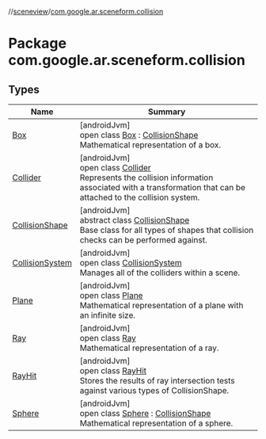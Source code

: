 //[sceneview](../../index.md)/[com.google.ar.sceneform.collision](index.md)

# Package com.google.ar.sceneform.collision

## Types

| Name | Summary |
|---|---|
| [Box](-box/index.md) | [androidJvm]<br>open class [Box](-box/index.md) : [CollisionShape](-collision-shape/index.md)<br>Mathematical representation of a box. |
| [Collider](-collider/index.md) | [androidJvm]<br>open class [Collider](-collider/index.md)<br>Represents the collision information associated with a transformation that can be attached to the collision system. |
| [CollisionShape](-collision-shape/index.md) | [androidJvm]<br>abstract class [CollisionShape](-collision-shape/index.md)<br>Base class for all types of shapes that collision checks can be performed against. |
| [CollisionSystem](-collision-system/index.md) | [androidJvm]<br>open class [CollisionSystem](-collision-system/index.md)<br>Manages all of the colliders within a scene. |
| [Plane](-plane/index.md) | [androidJvm]<br>open class [Plane](-plane/index.md)<br>Mathematical representation of a plane with an infinite size. |
| [Ray](-ray/index.md) | [androidJvm]<br>open class [Ray](-ray/index.md)<br>Mathematical representation of a ray. |
| [RayHit](-ray-hit/index.md) | [androidJvm]<br>open class [RayHit](-ray-hit/index.md)<br>Stores the results of ray intersection tests against various types of CollisionShape. |
| [Sphere](-sphere/index.md) | [androidJvm]<br>open class [Sphere](-sphere/index.md) : [CollisionShape](-collision-shape/index.md)<br>Mathematical representation of a sphere. |
